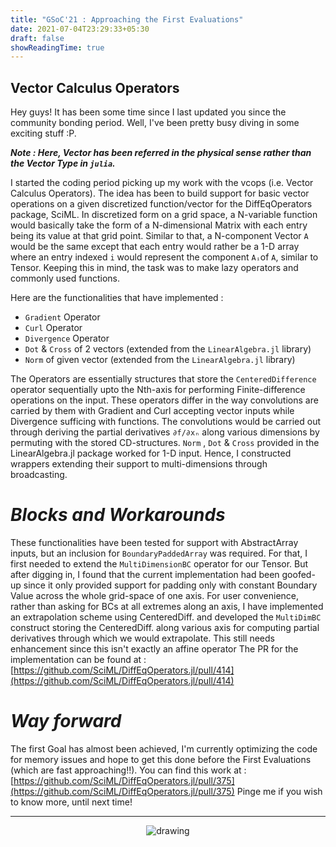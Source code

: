 ```yaml
---
title: "GSoC'21 : Approaching the First Evaluations"
date: 2021-07-04T23:29:33+05:30
draft: false
showReadingTime: true
---
```


## **Vector Calculus Operators**

Hey guys! It has been some time since I last updated you since the community bonding period. Well, I've been pretty busy diving in some exciting stuff :P. 

***Note : Here, Vector has been referred in the physical sense rather than the Vector Type in `julia`.*** 

I started the coding period picking up my work with the vcops (i.e. Vector Calculus Operators).
The idea has been to build support for basic vector operations on a given discretized function/vector for the DiffEqOperators package, SciML. In discretized form on a grid space, a N-variable function would basically take the form of a N-dimensional Matrix with each entry being its value at that grid point. Similar to that, a N-component Vector `A` would be the same except that each entry would rather be a 1-D array where an entry indexed `i` would represent the component `Aᵢ`of `A`, similar to Tensor. 
Keeping this in mind, the task was to make lazy operators and commonly used functions.

Here are the functionalities that have implemented :
- `Gradient` Operator
- `Curl` Operator
- `Divergence` Operator
- `Dot` & `Cross` of 2 vectors (extended from the `LinearAlgebra.jl` library)
- `Norm` of given vector (extended from the `LinearAlgebra.jl` library)

The Operators are essentially structures that store the `CenteredDifference` operator sequentially upto the Nth-axis for performing Finite-difference operations on the input. These operators differ in the way convolutions are carried by them with Gradient and Curl accepting vector inputs while Divergence sufficing with functions. The convolutions would be carried out through deriving the partial derivatives `∂f/∂xₙ` along various dimensions by permuting with the stored CD-structures. `Norm` , `Dot` &  `Cross` provided in the LinearAlgebra.jl package worked for 1-D input. Hence, I constructed wrappers extending their support to multi-dimensions through broadcasting.

# _Blocks and Workarounds_
These functionalities have been tested for support with AbstractArray inputs, but an inclusion for `BoundaryPaddedArray` was required. For that, I first needed to extend the `MultiDimensionBC` operator for our Tensor. But after digging in, I found that the current implementation had been goofed-up since it only provided support for padding only with constant Boundary Value across the whole grid-space of one axis. For user convenience, rather than asking for BCs at all extremes along an axis, I have implemented an extrapolation scheme using CenteredDiff. and developed the `MultiDimBC` construct storing the CenteredDiff. along various axis for computing partial derivatives through which we would extrapolate.
This still needs enhancement since this isn't exactly an affine operator
The PR for the implementation can be found at : [https://github.com/SciML/DiffEqOperators.jl/pull/414](https://github.com/SciML/DiffEqOperators.jl/pull/414)

# _Way forward_
The first Goal has almost been achieved, I'm currently optimizing the code for memory issues and hope to get this done before the First Evaluations (which are fast approaching!!). 
You can find this work at : [https://github.com/SciML/DiffEqOperators.jl/pull/375](https://github.com/SciML/DiffEqOperators.jl/pull/375)
Pinge me if you wish to know more, until next time!

<hr>
<p align="center">
    <img src="https://user-images.githubusercontent.com/39168576/119239386-4e523200-bb66-11eb-8a36-46fcf42c92a8.png" alt="drawing" />
</p> 
